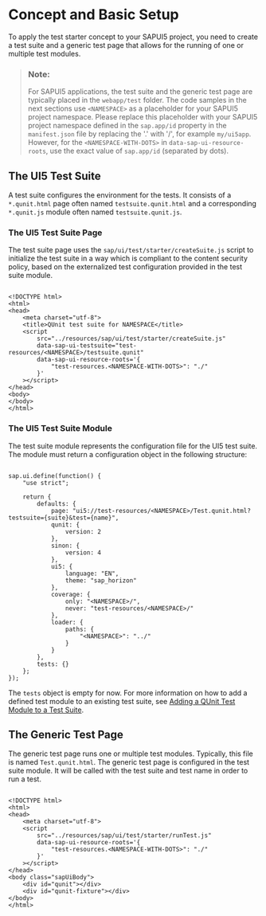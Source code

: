 <!-- loio22f50c0f0b104bf3ba84620880793d3f -->

# Concept and Basic Setup

To apply the test starter concept to your SAPUI5 project, you need to create a test suite and a generic test page that allows for the running of one or multiple test modules.

> ### Note:  
> For SAPUI5 applications, the test suite and the generic test page are typically placed in the `webapp/test` folder. The code samples in the next sections use `<NAMESPACE>` as a placeholder for your SAPUI5 project namespace. Please replace this placeholder with your SAPUI5 project namespace defined in the `sap.app/id` property in the `manifest.json` file by replacing the '.' with '/', for example `my/ui5app`. However, for the `<NAMESPACE-WITH-DOTS>` in `data-sap-ui-resource-roots`, use the exact value of `sap.app/id` \(separated by dots\).





<a name="loio22f50c0f0b104bf3ba84620880793d3f__section_v1s_4qg_vcc"/>

## The UI5 Test Suite

A test suite configures the environment for the tests. It consists of a `*.qunit.html` page often named `testsuite.qunit.html` and a corresponding `*.qunit.js` module often named `testsuite.qunit.js`.



### The UI5 Test Suite Page

The test suite page uses the `sap/ui/test/starter/createSuite.js` script to initialize the test suite in a way which is compliant to the content security policy, based on the externalized test configuration provided in the test suite module.

```

<!DOCTYPE html>
<html>
<head>
    <meta charset="utf-8">
    <title>QUnit test suite for NAMESPACE</title>
    <script
        src="../resources/sap/ui/test/starter/createSuite.js"
        data-sap-ui-testsuite="test-resources/<NAMESPACE>/testsuite.qunit"
        data-sap-ui-resource-roots='{
            "test-resources.<NAMESPACE-WITH-DOTS>": "./"
        }'
    ></script>
</head>
<body>
</body>
</html>

```





### The UI5 Test Suite Module

The test suite module represents the configuration file for the UI5 test suite. The module must return a configuration object in the following structure:

```

sap.ui.define(function() {
	"use strict";

	return {
		defaults: {
			page: "ui5://test-resources/<NAMESPACE>/Test.qunit.html?testsuite={suite}&test={name}",
			qunit: {
				version: 2
			},
			sinon: {
				version: 4
			},
			ui5: {
				language: "EN",
				theme: "sap_horizon"
			},
			coverage: {
				only: "<NAMESPACE>/",
				never: "test-resources/<NAMESPACE>/"
			},
			loader: {
				paths: {
					"<NAMESPACE>": "../"
				}
			}
		},
		tests: {}
	};
});

```

The `tests` object is empty for now. For more information on how to add a defined test module to an existing test suite, see [Adding a QUnit Test Module to a Test Suite](creating-a-qunit-test-7080029.md#loio708002929ea548fd9433954a9275eb5f__section_hp4_xhn_vcc).



<a name="loio22f50c0f0b104bf3ba84620880793d3f__section_gts_ptg_vcc"/>

## The Generic Test Page

The generic test page runs one or multiple test modules. Typically, this file is named `Test.qunit.html`. The generic test page is configured in the test suite module. It will be called with the test suite and test name in order to run a test.

```

<!DOCTYPE html>
<html>
<head>
	<meta charset="utf-8">
	<script
		src="../resources/sap/ui/test/starter/runTest.js"
		data-sap-ui-resource-roots='{
			"test-resources.<NAMESPACE-WITH-DOTS>": "./"
		}'
	></script>
</head>
<body class="sapUiBody">
	<div id="qunit"></div>
	<div id="qunit-fixture"></div>
</body>
</html>
```

